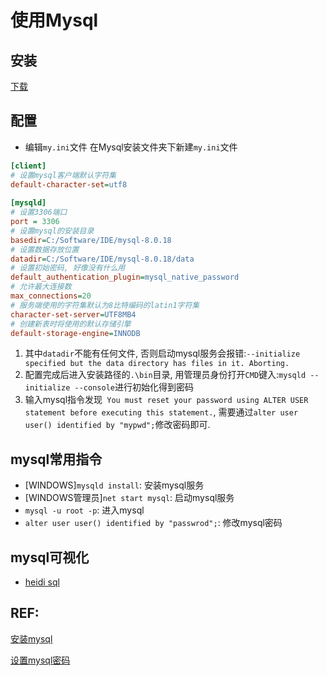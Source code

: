 # 使用Mysql

## 安装
[下载](https://dev.mysql.com/downloads/mysql/)

## 配置
+ 编辑`my.ini`文件
在Mysql安装文件夹下新建`my.ini`文件
```ini
[client]
# 设置mysql客户端默认字符集
default-character-set=utf8
 
[mysqld]
# 设置3306端口
port = 3306
# 设置mysql的安装目录
basedir=C:/Software/IDE/mysql-8.0.18
# 设置数据存放位置
datadir=C:/Software/IDE/mysql-8.0.18/data
# 设置初始密码, 好像没有什么用
default_authentication_plugin=mysql_native_password
# 允许最大连接数
max_connections=20
# 服务端使用的字符集默认为8比特编码的latin1字符集
character-set-server=UTF8MB4		
# 创建新表时将使用的默认存储引擎
default-storage-engine=INNODB
```
1. 其中`datadir`不能有任何文件, 否则启动mysql服务会报错:`--initialize specified but the data directory has files in it. Aborting.`
2. 配置完成后进入安装路径的`.\bin`目录, 用管理员身份打开`CMD`键入:`mysqld --initialize --console`进行初始化得到密码
3. 输入mysql指令发现` You must reset your password using ALTER USER statement before executing this statement.`, 需要通过`alter user user() identified by "mypwd";`修改密码即可.


## mysql常用指令
+ [WINDOWS]`mysqld install`: 安装mysql服务
+ [WINDOWS管理员]`net start mysql`: 启动mysql服务
+ `mysql -u root -p`: 进入mysql
+ `alter user user() identified by "passwrod";`: 修改mysql密码

## mysql可视化
+ [heidi sql](https://www.heidisql.com/)

## REF:
[安装mysql](https://www.runoob.com/mysql/mysql-install.html)

[设置mysql密码](https://blog.csdn.net/hj7jay/article/details/65626766)


